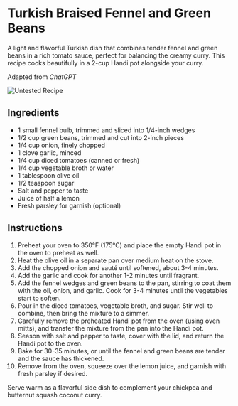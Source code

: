# Turkish Braised Fennel and Green Beans

A light and flavorful Turkish dish that combines tender fennel and green beans in a rich tomato sauce, perfect for balancing the creamy curry. This recipe cooks beautifully in a 2-cup Handi pot alongside your curry.

Adapted from _ChatGPT_

![Untested Recipe](https://badgen.net/badge/untested/recipe/AA4A44)

## Ingredients
- 1 small fennel bulb, trimmed and sliced into 1/4-inch wedges
- 1/2 cup green beans, trimmed and cut into 2-inch pieces
- 1/4 cup onion, finely chopped
- 1 clove garlic, minced
- 1/4 cup diced tomatoes (canned or fresh)
- 1/4 cup vegetable broth or water
- 1 tablespoon olive oil
- 1/2 teaspoon sugar
- Salt and pepper to taste
- Juice of half a lemon
- Fresh parsley for garnish (optional)

## Instructions
1. Preheat your oven to 350°F (175°C) and place the empty Handi pot in the oven to preheat as well.
2. Heat the olive oil in a separate pan over medium heat on the stove.
3. Add the chopped onion and sauté until softened, about 3-4 minutes.
4. Add the garlic and cook for another 1-2 minutes until fragrant.
5. Add the fennel wedges and green beans to the pan, stirring to coat them with the oil, onion, and garlic. Cook for 3-4 minutes until the vegetables start to soften.
6. Pour in the diced tomatoes, vegetable broth, and sugar. Stir well to combine, then bring the mixture to a simmer.
7. Carefully remove the preheated Handi pot from the oven (using oven mitts), and transfer the mixture from the pan into the Handi pot.
8. Season with salt and pepper to taste, cover with the lid, and return the Handi pot to the oven.
9. Bake for 30-35 minutes, or until the fennel and green beans are tender and the sauce has thickened.
10. Remove from the oven, squeeze over the lemon juice, and garnish with fresh parsley if desired.

Serve warm as a flavorful side dish to complement your chickpea and butternut squash coconut curry.